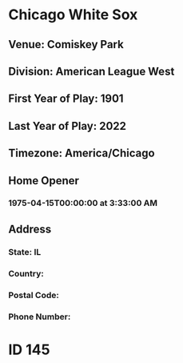 # Chicago White Sox
## Venue: Comiskey Park
## Division: American League West
## First Year of Play: 1901
## Last Year of Play: 2022
## Timezone: America/Chicago
## Home Opener
### 1975-04-15T00:00:00 at 3:33:00 AM
## Address
### 
### State: IL
### Country: 
### Postal Code: 
### Phone Number: 
# ID 145